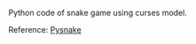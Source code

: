 Python code of snake game using curses model.

Reference:
[Pysnake](https://github.com/thuck/pysnake)